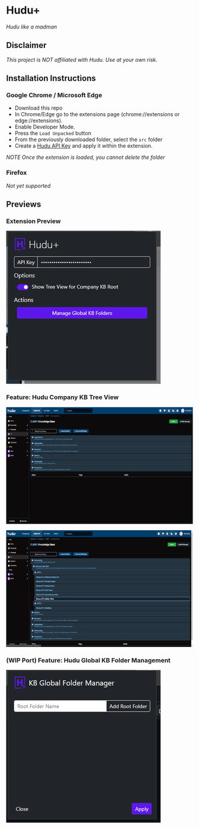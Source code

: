 # Hudu+
_Hudu like a madman_

## Disclaimer

_This project is NOT affiliated with Hudu.  Use at your own risk._

## Installation Instructions

### Google Chrome / Microsoft Edge

* Download this repo
* In Chrome/Edge go to the extensions page (chrome://extensions or edge://extensions).
* Enable Developer Mode.
* Press the `Load Unpacked` button
* From the previously downloaded folder, select the `src` folder
* Create a [Hudu API Key](https://support.hudu.com/hc/en-us/articles/11422780787735-REST-API) and apply it within the extension.

_NOTE Once the extension is loaded, you cannot delete the folder_

### Firefox

_Not yet supported_

## Previews

### Extension Preview

![extension](./assets/extension.png)

### Feature: Hudu Company KB Tree View

![before](./assets/before.png)

![after](./assets/after.png)

### (WIP Port) Feature: Hudu Global KB Folder Management

![after](./assets/kb-global-folder-mgmt.png)